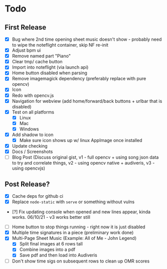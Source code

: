 # Todo

## First Release

- [x] Bug where 2nd time opening sheet music doesn't show - probably need to wipe the noteflight container, skip NF re-init
- [x] Adjust bpm ui
- [x] Remove named part "Piano"
- [x] Clear tmp/ cache button
- [x] Import into noteflight (via launch api)
- [x] Home button disabled when parsing
- [x] Remove imagemagick dependency (preferably replace with pure opencv)
- [x] Icon
- [x] Redo with opencv.js
- [x] Navigation for webview (add home/forward/back buttons + urlbar that is disabled)
- [x] Test on all platforms
  - [x] Linux
  - [x] Mac
  - [x] Windows
- [x] Add shadow to icon
  - [x] Make sure icon shows up w/ linux AppImage once installed
- [x] Update checking
- [x] Docs / Screenshots
- [ ] Blog Post (Discuss original gist, v1 - full opencv + using song json data to try and correlate things, v2 - using opencv native + audiveris, v3 - using opencvjs)

## Post Release?

- [x] Cache deps for github ci
- [x] Replace `node-static` with `serve` or something without vulns
- [?] Fix updating console when opened and new lines appear, kinda works. 06/10/21 - v3 works better still
- [ ] Home button to stop things running - right now it is just disabled
- [x] Multiple time signatures in a piece (preliminary work done)
- [x] Multi-Page Sheet Music (Example: All of Me - John Legend)
  - [x] Split final images at 6 rows tall
  - [x] Combine images into a pdf
  - [x] Save pdf and then load into Audiveris
- [ ] Don't show time sigs on subsequent rows to clean up OMR scores
